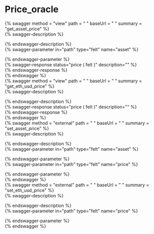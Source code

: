 
Price_oracle
============
  
{% swagger method = "view" path = " " baseUrl = " " summary = "get_asset_price" %}  
{% swagger-description %}  
  
{% endswagger-description %}  
{% swagger-parameter in="path" type="felt" name="asset" %}  
  
{% endswagger-parameter %}  
{% swagger-response status="price ( felt )" description="" %}  
{% endswagger-response %}  
{% endswagger %}  
{% swagger method = "view" path = " " baseUrl = " " summary = "get_eth_usd_price" %}  
{% swagger-description %}  
  
{% endswagger-description %}  
{% swagger-response status="price ( felt )" description="" %}  
{% endswagger-response %}  
{% endswagger %}  
{% swagger method = "external" path = " " baseUrl = " " summary = "set_asset_price" %}  
{% swagger-description %}  
  
{% endswagger-description %}  
{% swagger-parameter in="path" type="felt" name="asset" %}  
  
{% endswagger-parameter %}  
{% swagger-parameter in="path" type="felt" name="price" %}  
  
{% endswagger-parameter %}  
{% endswagger %}  
{% swagger method = "external" path = " " baseUrl = " " summary = "set_eth_usd_price" %}  
{% swagger-description %}  
  
{% endswagger-description %}  
{% swagger-parameter in="path" type="felt" name="price" %}  
  
{% endswagger-parameter %}  
{% endswagger %}